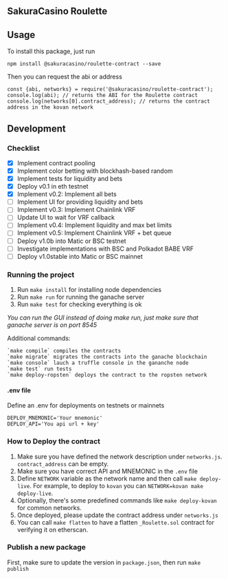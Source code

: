 SakuraCasino Roulette
---

## Usage
To install this package, just run
```
npm install @sakuracasino/roulette-contract --save
```

Then you can request the abi or address
```
const {abi, networks} = require('@sakuracasino/roulette-contract');
console.log(abi); // returns the ABI for the Roulette contract
console.log(networks[0].contract_address); // returns the contract address in the kovan network
```

## Development

### Checklist
- [x] Implement contract pooling
- [x] Implement color betting with blockhash-based random 
- [x] Implement tests for liquidity and bets
- [x] Deploy v0.1 in eth testnet
- [x] Implement v0.2: Implement all bets
- [ ] Implement UI for providing liquidity and bets
- [ ] Implement v0.3: Implement Chainlink VRF
- [ ] Update UI to wait for VRF callback
- [ ] Implement v0.4: Implement liquidity and max bet limits
- [ ] Implement v0.5: Implement Chainlink VRF + bet queue
- [ ] Deploy v1.0b into Matic or BSC testnet
- [ ] Investigate implementations with BSC and Polkadot BABE VRF
- [ ] Deploy v1.0stable into Matic or BSC mainnet

### Running the project
1. Run `make install` for installing node dependencies
2. Run `make run` for running the ganache server
3. Run `make test` for checking everything is ok

_You can run the GUI instead of doing make run, just make sure that ganache server is on port 8545_

Additional commands:
```
`make compile` compiles the contracts
`make migrate` migrates the contracts into the ganache blockchain
`make console` lauch a truffle console in the gananche node
`make test` run tests
`make deploy-ropsten` deploys the contract to the ropsten network
```
#### .env file
Define an .env for deployments on testnets or mainnets
```
DEPLOY_MNEMONIC='Your mnemonic'
DEPLOY_API='You api url + key'
```
### How to Deploy the contract

1. Make sure you have defined the network description under `networks.js`. `contract_address` can be empty.
2. Make sure you have correct API and MNEMONIC in the `.env` file
3. Define `NETWORK` variable as the network name and then call `make deploy-live`. For example, to deploy to `kovan` you can `NETWORK=kovan make deploy-live`.
4. Optionally, there's some predefined commands like `make deploy-kovan` for common networks.
5. Once deployed, please update the contract address under `networks.js`
6. You can call `make flatten` to have a flatten `_Roulette.sol` contract for verifying it on etherscan.

### Publish a new package
First, make sure to update the version in `package.json`, then run `make publish`

